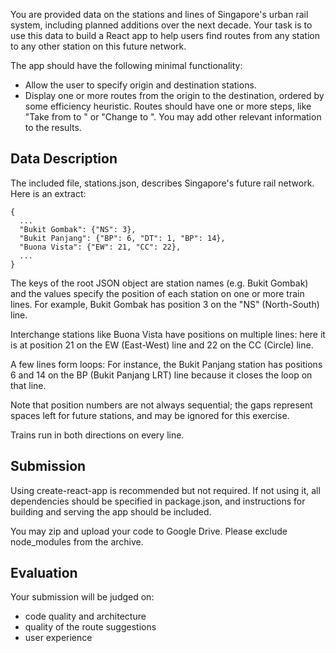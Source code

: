You are provided data on the stations and lines of Singapore's urban rail system, including planned additions over the next decade. Your task is to use this data to build a React app to help users find routes from any station to any other station on this future network.

The app should have the following minimal functionality:

- Allow the user to specify origin and destination stations.
- Display one or more routes from the origin to the destination, ordered by some efficiency heuristic. Routes should have one or more steps, like "Take <line> from <station> to <station>" or "Change to <line>". You may add other relevant information to the results.

## Data Description

The included file, stations.json, describes Singapore's future rail network. Here is an extract:

```
{
  ...
  "Bukit Gombak": {"NS": 3},
  "Bukit Panjang": {"BP": 6, "DT": 1, "BP": 14},
  "Buona Vista": {"EW": 21, "CC": 22},
  ...
}
```

The keys of the root JSON object are station names (e.g. Bukit Gombak) and the values specify the position of each station on one or more train lines. For example, Bukit Gombak has position 3 on the "NS" (North-South) line.

Interchange stations like Buona Vista have positions on multiple lines: here it is at position 21 on the EW (East-West) line and 22 on the CC (Circle) line.

A few lines form loops: For instance, the Bukit Panjang station has positions 6 and 14 on the BP (Bukit Panjang LRT) line because it closes the loop on that line.

Note that position numbers are not always sequential; the gaps represent spaces left for future stations, and may be ignored for this exercise.

Trains run in both directions on every line.

## Submission

Using create-react-app is recommended but not required. If not using it, all dependencies should be specified in package.json, and instructions for building and serving the app should be included.

You may zip and upload your code to Google Drive. Please exclude node_modules from the archive.

## Evaluation

Your submission will be judged on:

- code quality and architecture
- quality of the route suggestions
- user experience
